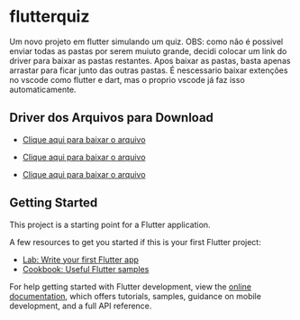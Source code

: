 # flutterquiz

Um novo projeto em flutter simulando um quiz.
OBS: como não é possivel enviar todas as pastas por serem muiuto grande, decidi colocar um link do driver para baixar as pastas restantes. Apos baixar as pastas, basta apenas arrastar para ficar junto das outras pastas.
É nescessario baixar extenções no vscode como flutter e dart, mas o proprio vscode já faz isso automaticamente.

## Driver dos Arquivos para Download

- [Clique aqui para baixar o arquivo](https://drive.google.com/file/d/1FkIMklW7b_OQcUm4fJecKrWfx0obSNae/view)
  
- [Clique aqui para baixar o arquivo](https://drive.google.com/file/d/1eBe7wjNjlBET1ro0rKGnpKTvMqjrIKIB/view)
  
- [Clique aqui para baixar o arquivo](https://drive.google.com/file/d/1WP2j43BHnbqDvg_Ox3CLpN-HxgKIccPv/view)


## Getting Started

This project is a starting point for a Flutter application.

A few resources to get you started if this is your first Flutter project:

- [Lab: Write your first Flutter app](https://docs.flutter.dev/get-started/codelab)
- [Cookbook: Useful Flutter samples](https://docs.flutter.dev/cookbook)

For help getting started with Flutter development, view the
[online documentation](https://docs.flutter.dev/), which offers tutorials,
samples, guidance on mobile development, and a full API reference.


